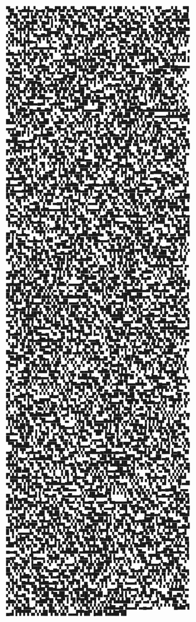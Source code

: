 ▜▅▝▃▟▟▃▚▃▄▜▅▟▜▟▚▞▙▃▞▞▛▜▄▟▚▝▐▟▊▞▄▝▃▝▜▝▄▝▛▃▄▞▟▃▝▜▄▛▇▝▄▟▐▟▚▞▟▃▚▝▆▞▆▞▚▞▛▞▅▝▛▃▟▃▛▃▝▞▛▞▜▃▚▝▄▞▛▃▞▜▞▟▊▞▅▟▚▞▅▟▇▝▅▟▐▝▝▛▇▝▆▟▄▃▜▝▜▝▚▟▄▝▆▜▄▜▅▞▅▝▃▜▅▟▜▞▜▜▛▜▝▃▜▟▟▜▟▃▚▜▄▞▝▟▟▝▚▛▐▜▙▝▚▜▃▜▅▛▇▞▜▟▅▟▜▃▝▜▅▜▄▜▅▞▆▟▅▞▆▝▐▝▟▝▅▃▅▟▛▜▛▞▅▃▚▟▄▃▜▟▜▟▚▃▆▞▛▜▛▃▞▟▜▞▄▜▜▞▆▜▟▜▜▃▞▟▜▟▐▟▄▃▜▝▐▞▃▝▚▝█▝▚▟▐▜▛▝▝▟▝▃▝▟▇▃▝▞▜▞▜▝▟▞▃▟█▝▐▝▟▞▝▝▝▜▝▃▟▃▃▃▙▃▝▟▉▛▐▞▝▟▝▃▟▜▞▝▃▝▆▞▅▜▛▟▚▃▚▃▝▟▝▜▟▝▝▟▅▃▙▜▟▞▅▞▙▞▄▝▝▃▙▃▙▝▝▟▞▟▟▟█▜▝▃▙▞▅▟▉▟▟▜▄▝▇▞▞▃▟▃▆▝▅▝▅▝▟▝▅▛▐▞▛▝▃▃▞▟▄▟▟▜▟▟▆▝▅▞▜▃▛▟▟▝▊▝▃▟▟▟█▝▆▞▟▞▞▟▐▝▛▟▛▝▜▞▃▟▅▃▜▝▟▟▝▜▜▟▞▞▟▟▛▟▝▛▇▝▐▟▇▃▙▝▛▝▐▝▃▟▉▟▄▃▃▃▚▟▅▟▝▝▟▝▅▜▜▃▞▟▃▜▃▟▝▜▜▟▛▃▅▜▅▞▃▞▚▟▆▃▃▝▟▟█▛▇▃▜▜▛▞▅▞▅▟▞▃▃▜▙▝▅▞▃▃▟▛▇▛▐▞▙▃▟▝▉▜▝▟▃▟▞▝█▝▟▞▆▞▅▞▚▃▅▝▝▃▜▟▄▞▝▟▜▛▇▞▃▟▟▞▛▞▛▃▜▃▟▝▐▝▝▃▅▃▅▞▟▟▞▃▛▞▝▟█▟▝▟█▝▄▞▞▞▞▞▙▟▚▜▛▟▜▞▅▜▟▜▛▞▙▟█▝▚▃▅▟▝▝▝▟▅▞▅▜▛▜▚▝▛▟▊▞▝▞▜▝▄▟▜▞▙▝▄▟▛▟▇▃▃▝▊▟▄▜▚▃▜▟▊▞▆▃▙▟█▝▟▝▊▟▅▝▐▝▊▛▐▜▙▟▛▝▄▝▚▜▅▝▅▟▆▃▄▟▝▃▟▟▅▝▝▜▜▟▉▝▛▜▅▞▝▟▞▝▉▜▟▞▅▟▝▝▃▜▅▞▆▜▝▞▜▝▐▟▆▞▄▃▆▃▅▟▝▝▆▟▟▟▛▜▃▃▃▟█▝▝▃▛▞▜▟▇▜▙▃▆▟▟▟▟▟▃▟▞▟▚▝█▞▛▟▆▜▚▝█▝▚▝▃▝▅▝▄▝▞▟▛▃▆▝▝▞▜▟▉▟▉▝▛▟▚▟▛▃▃▃▟▟▟▟▆▛▇▟▞▟▝▃▛▞▙▟▉▝▄▟▊▞▃▞▙▟▚▜▝▟▃▜▃▛▐▟▆▟█▜▝▞▄▞▅▃▜▞▃▃▝▞▜▃▃▞▝▜▚▝█▞▛▃▅▝▇▃▞▜▞▝▝▞▞▝▛▃▜▞▚▝▚▟▜▝▞▞▚▛▐▜▙▃▜▃▟▃▆▝▟▟▊▛▐▝▄▃▙▟▇▞▝▃▜▝▅▜▛▜▟▝▛▃▅▜▙▃▚▟▐▞▙▃▛▝▞▟▜▃▚▝▚▟▆▝▅▟█▃▄▃▅▛▐▝▜▃▅▞▃▛▇▟▞▃▆▝▜▝▜▝█▝█▜▚▟▛▟▐▟▞▟▉▟▝▝▜▟▝▞▆▝▃▛▇▟▃▟▄▜▞▃▝▟▚▞▅▃▞▝▟▃▜▝▇▟▉▜▞▜▄▟▛▝▜▃▝▝▚▟▐▟▞▜▟▞▆▜▛▞▛▜▝▝▐▃▝▟▛▃▜▟▆▝▟▞▝▜▙▝▐▞▙▝▊▝▄▞▟▜▄▝▊▟▟▝▊▃▜▟█▟▚▝▃▃▅▞▅▞▙▜▟▝▝▝▛▜▅▜▚▝▐▟▟▃▃▝▜▜▟▃▝▜▛▜▝▝▚▟▝▃▜▃▃▟▛▛▐▃▜▞▛▞▟▜▚▝▚▝▉▝▞▛▐▜▝▞▙▜▅▟▛▟▉▞▚▃▛▜▅▟▇▞▝▞▄▜▚▞▚▝▅▝▇▞▛▜▃▜▙▝▛▛▐▞▝▃▅▛▐▝▉▟▉▃▛▜▞▃▛▝▞▝▅▛▐▟▝▜▄▟▇▝▄▟▆▃▄▝▃▝▜▃▄▟▄▟▇▞▜▝▟▟▉▜▅▝▛▜▞▝▉▛▐▜▙▞▚▝▃▟▝▝▐▟▟▝▐▟▞▃▄▃▜▞▜▟█▞▞▟▃▃▆▜▄▞▆▞▟▝▃▟▞▞▟▟▅▞▛▃▄▟▄▃▙▟█▞▄▜▟▝▞▟▅▃▄▝▛▃▜▜▙▞▚▟▛▟▃▃▟▟▉▜▄▞▚▞▛▝▇▜▙▜▙▃▆▜▚▃▞▟▝▟▉▝▅▟▆▜▃▟▆▃▞▜▛▝▝▃▃▟▉▜▚▃▟▞▜▝▞▞▛▜▚▞▚▃▆▝▐▝▛▞▃▟▛▝▇▃▞▜▝▟█▝▇▝▚▝▄▟▚▝▞▃▟▟▇▝▄▝▉▝▝▃▅▞▚▜▛▃▄▞▟▝▛▜▄▞▃▃▛▟▛▝▟▞▃▜▄▜▛▟▞▃▜▛▇▜▜▟▟▝▉▝▜▃▙▝▐▜▄▟▊▟▅▃▃▃▙▟▐▟▚▝▐▃▃▃▛▞▃▞▆▃▚▃▚▜▝▟▜▝▟▜▛▝█▜▛▟▇▞▅▃▜▃▙▞▙▜▟▞▄▞▃▜▟▃▜▃▙▝▝▜▞▃▟▜▙▟▃▜▟▟▇▃▄▜▚▜▅▟▚▝▄▃▙▃▜▃▄▜▞▞▙▃▟▃▝▝▚▛▐▞▄▟▝▜▛▟▝▝▊▜▅▜▄▃▃▝▅▟▟▃▚▟▜▟▊▝▜▝▆▝▟▝▝▝▛▃▜▝▅▜▞▞▃▟▉▟▄▝▟▛▐▜▄▝▆▜▛▜▝▝▅▛▇▞▟▟▄▞▝▃▃▝▜▝▜▟▟▜▅▜▚▃▙▃▝▝▜▜▝▝▝▃▛▟▃▞▄▟▉▃▆▟▄▝▇▞▃▃▚▝▛▟▉▃▆▝▝▟▄▞▃▞▙▟▜▛▐▝▆▃▚▃▙▃▞▟▇▝▝▃▄▜▚▛▇▝▉▜▙▃▃▞▆▜▚▜▛▃▜▞▙▟▊▝▛▝▆▛▇▜▜▟▉▝█▜▄▃▜▃▚▝▅▝█▜▙▟▜▝█▝▅▝▊▝▄▝▆▝▊▟▟▜▝▝▇▟▚▟▚▃▄▞▙▝▛▞▛▝▊▟▃▝▐▜▄▛▇▝▜▃▅▃▆▜▟▝▛▟▃▝▚▝▜▜▜▜▚▟▉▜▜▝▊▟▛▟▇▝▆▛▐▝▞▃▛▝▇▝▊▟▉▟▃▜▞▛▇▟▐▟▜▃▙▟▆▝▞▝▊▝▟▝▊▜▟▞▃▝▇▝▞▜▛▛▇▟▄▜▟▝▐▞▞▝▟▞▟▞▚▞▆▝▊▛▐▞▃▝▉▝▄▟▞▃▃▜▟▝▛▟▐▟▜▝▝▜▄▟▟▟▄▜▃▃▞▃▃▞▅▟▜▝▞▟▅▞▅▝▜▜▚▜▞▝▉▟▉▞▃▟▜▞▟▞▝▞▟▟▇▝▚▟▅▞▝▞▄▝▊▞▅▝▟▜▛▞▜▞▞▃▟▜▛▝▊▟▞▝▛▝▅▛▇▟▆▝▟▞▄▟▇▝▟▜▅▃▜▃▅▝▞▞▝▃▙▜▟▞▄▟▄▟▜▟▆▜▃▝▛▃▛▟▆▞▃▃▃▟▜▃▆▞▜▞▄▜▙▞▆▃▛▟▚▝▃▃▆▞▃▟▇▜▟▜▟▟▐▟▉▞▃▞▛▟▛▞▛▃▚▃▝▃▝▟▛▃▜▟█▟▐▜▛▞▃▜▄▟▅▟▃▟▜▟▃▟▄▝▚▟▇▝▉▟▚▝▛▟▚▟▉▟▟▞▅▞▙▟▅▟▅▟▉▃▝▝▐▞▆▝▆▟█▜▄▟█▃▄▝▅▟▐▃▆▟▞▃▟▞▜▟▟▝▉▟▃▃▛▟▞▞▙▟▊▃▃▞▄▞▙▝▆▝▞▃▆▃▄▜▝▜▞▃▚▝▄▞▄▃▙▝▊▟▚▞▞▃▙▃▅▜▚▟▚▝▇▞▛▟▞▟▐▜▛▝▜▞▜▝▇▟█▝▄▟▞▞▆▞▛▃▞▃▙▟▜▝█▜▄▜▄▟▃▛▐▜▟▟█▜▚▞▞▟▜▃▝▟▉▞▚▜▃▜▙▝▞▜▟▟█▞▚▞▚▜▃▟▆▃▞▟▚▃▆▞▟▞▃▞▟▝▆▜▜▝▆▝█▟▐▃▜▝▅▝▉▛▇▃▛▝▅▝▃▜▛▜▃▃▞▟▉▝█▞▃▟▇▃▄▞▆▃▜▝▆▝▄▜▜▞▅▟▟▃▞▜▛▟▆▜▄▝▇▝▇▝▅▞▟▞▆▃▄▜▜▃▄▃▜▞▙▃▚▟▟▟▆▃▃▟▜▃▟▟▝▟▉▜▅▃▄▝▅▝▆▝▜▝▜▜▄▟▐▃▚▝█▝▇▟▊▟▅▞▆▜▟▞▅▞▜▝▆▜▟▜▄▞▝▜▞▟▚▟▃▟▆▟▅▃▅▛▐▟▅▜▄▞▃▃▄▝▐▜▙▟▞▝▊▃▞▞▃▜▜▞▆▞▆▞▞▝▛▃▝▟▟▝▊▟▞▞▜▃▟▞▜▟▞▃▚▝▛▝▆▞▛▜▞▝▅▞▆▃▙▝▟▃▞▜▚▜▟▃▚▟█▞▝▝▆▟▃▝▚▟█▞▝▜▅▟▜▞▚▟▊▃▙▞▙▞▙▞▅▝▐▟█▝▐▝▐▞▅▟▇▜▃▝▟▟▉▃▞▝▛▝▇▟█▜▅▝▃▜▙▃▝▞▟▝▞▃▞▝▐▞▟▟▇▃▆▝▆▝▞▟▉▛▇▃▝▝▃▞▛▝▅▃▜▜▞▜▅▟▝▝▅▜▙▞▟▟▞▟▛▃▞▝▞▃▚▝▚▝▟▝▆▜▄▟▅▝▟▝▜▜▟▜▞▝▉▟▚▞▛▞▟▞▃▝▃▟█▞▞▟▟▞▙▟▄▝▞▃▞▝▃▃▙▞▚▟▆▞▅▟▐▜▝▃▝▞▜▝▐▝▟▜▄▟▄▛▐▝▄▞▝▃▙▟▚▟▄▃▃▜▙▞▟▝▞▛▐▟█▟▄▃▝▟▉▝▄▜▜▛▇▝▃▝▆▟▆▟▄▝▟▜▄▃▙▞▛▃▆▟▛▞▞▃▙▞▅▜▃▝▅▜▅▃▅▟▄▜▙▝▊▞▃▟▉▜▃▃▟▟▄▝▞▜▄▃▅▝▜▟▃▝▟▝▚▞▝▞▚▃▝▞▞▝▞▞▞▟▟▝▜▟▝▜▝▟▛▃▝▃▙▃▝▟▛▃▝▃▃▟▜▜▜▞▞▜▃▝▇▝▃▟▆▜▅▝▝▝▝▟▄▞▜▞▞▝▚▞▞▃▛▞▆▛▇▟▊▜▜▟▊▝█▜▅▜▃▜▄▃▄▝▇▝▛▞▅▜▅▝▐▝▆▟█▜▚▃▝▞▜▝▜▝▃▞▆▞▚▝▛▟▃▃▆▝▇▛▇▝▇▟▅▃▞▟▝▜▛▛▐▞▛▝▝▟▜▟▉▝▆▞▞▟▛▞▙▟▜▞▛▃▛▟▝▝▊▟▟▜▟▝▅▟▝▃▆▝▆▝▟▞▞▝▜▝▞▝▞▃▚▟▇▝▆▟▆▟▅▛▇▝▃▟▝▜▜▜▟▞▃▜▛▝▄▜▟▞▆▜▞▃▅▟▐▝▆▝▞▞▞▞▄▞▅▜▜▟▞▞▙▝▛▝▇▃▃▟▊▝▃▝▝▟▄▜▄▜▃▃▆▟▟▜▛▃▞▞▅▝▚▜▜▜▄▛▐▝▄▟▝▝▞▞▟▟▉▜▅▝▜▝▄▝▊▜▅▃▃▞▞▟▝▜▞▜▜▟▐▝▉▝▞▝▜▛▇▟▐▞▞▟▃▜▟▝█▜▄▃▙▃▜▞▟▛▐▝▆▟▝▃▞▞▙▃▙▞▛▜▄▝█▛▐▟▃▜▝▟▛▞▜▟▟▝▛▝▜▞▙▜▛▃▆▝█▃▃▝▊▛▐▝▟▟▝▃▙▝▉▃▚▝▐▜▙▝▃▃▄▝▇▛▐▞▝▝█▃▆▟▛▝▅▝▅▟▐▜▚▝▅▝▜▟▇▟█▃▚▜▚▟▛▜▅▝▊▜▃▜▃▃▞▝▄▟▟▝▊▟▉▜▛▃▟▞▙▃▚▟▐▝▟▝▇▃▚▜▃▞▟▝▛▃▟▃▅▝▞▜▝▜▛▝▃▟▞▞▄▟▇▃▄▟▇▃▄▃▙▝▝▜▅▟▐▞▚▛▇▟▐▃▄▝▆▟▛▞▄▃▞▃▙▟▇▟█▝▝▟▅▜▚▝▝▝▚▃▝▟▊▜▟▃▅▟█▜▄▟▝▜▄▟▉▃▄▝█▜▜▃▟▟▟▝▚▝▆▝▆▝▅▝▉▜▜▃▅▞▆▞▛▟▅▛▇▜▜▟█▟█▃▜▝▅▞▆▞▚▃▞▞▟▝▄▞▅▝▞▟▉▟▇▝▃▞▛▝▞▞▝▞▄▝█▝▆▟▛▞▛▃▜▃▃▟█▃▙▜▝▝▝▝▅▝▃▜▅▝▞▞▞▜▛▟▟▃▆▟▚▟▃▜▙▃▚▃▚▜▝▟▄▃▛▝▟▟▞▞▅▟▅▜▚▜▛▞▃▝█▃▙▃▅▝▞▞▟▟▃▜▜▃▚▜▚▟▃▝▅▟▆▟▃▟▅▜▄▝▇▃▛▝▛▃▚▞▆▃▄▝▞▟▝▝▐▞▚▝▟▝▞▝▉▃▆▝▚▟▜▟▐▜▞▜▚▟▞▃▅▜▅▃▃▝▛▃▟▃▛▛▐▟▐▝▞▞▄▞▄▜▞▃▚▝█▃▄▟█▝▃▃▅▝▄▝▝▜▄▟▐▝▅▃▅▝▚▃▆▃▃▞▞▟█▟▆▟▜▝▝▝▐▝▊▝▊▜▞▞▜▃▅▃▅▜▛▞▆▟▊▛▇▜▙▃▚▟▃▟▝▞▃▛▇▃▞▃▜▃▄▞▃▃▄▜▄▃▃▃▙▞▚▞▛▜▅▝▄▃▝▃▜▜▛▟▊▟▟▟▚▞▛▜▝▟▅▜▟▞▚▝▆▃▞▝▅▟▄▝▛▃▃▟▝▟█▝▇▜▅▞▙▜▜▝▄▞▙▟▚▞▆▃▞▝▄▟▝▃▚▟▉▝█▟▊▞▆▃▝▞▙▃▆▜▅▟▆▃▚▝▃▟▄▝▛▝▜▃▅▃▞▝▛▝▐▜▅▟▐▞▜▞▛▃▚▃▚▟▃▞▆▜▝▜▞▞▅▟▝▜▙▟▉▟▐▝▅▟▚▝█▃▄▟▇▛▐▝█▟▇▃▄▝▉▃▛▟▟▜▟▜▛▃▙▟▜▞▛▜▃▞▟▝▞▟▆▜▚▝▐▛▐▟▜▝█▝▞▝▊▟▟▝▛▜▟▟▊▃▆▟▊▜▝▃▃▃▙▝▛▟▟▃▚▜▞▟▅▞▞▜▜▞▛▞▛▜▝▞▚▃▛▛▇▃▅▜▞▛▐▃▚▟▞▜▃▟▆▝▐▟▆▜▃▜▅▞▄▜▜▃▝▟▜▝▉▝▆▟▉▞▅▟█▞▚▝▐▃▜▝▄▛▇▃▚▝▇▟▄▞▛▞▆▟▇▜▞▞▄▞▅▝▆▜▄▟▐▞▚▜▛▝▉▞▙▟▄▝█▞▟▝▇▟▞▞▆▟▇▜▙▜▛▝▃▞▟▟▃▜▄▃▄▝▉▝▐▃▟▜▝▞▄▝▟▟█▟▊▃▙▟▟▟▉▜▚▟▟▝▊▝▊▝▆▃▝▝▐▃▟▛▇▃▙▃▜▃▄▞▚▃▚▜▄▃▃▝▇▟▊▃▚▝▚▝▅▃▜▝▃▜▜▟▐▃▄▞▃▝▞▜▙▝▛▜▙▝▜▜▄▞▃▜▛▞▅▃▜▛▐▃▆▞▝▞▝▃▛▃▃▞▞▜▛▟▞▟▆▜▛▝▞▃▚▜▝▝▝▜▟▃▃▞▅▟▉▜▃▝▇▝▛▞▛▝▞▜▛▞▙▃▅▞▄▞▄▟▛▟▝▛▐▟▛▟▝▞▄▜▃▝▅▃▟▞▚▟▟▞▅▜▞▝▊▟▄▜▚▝▐▟▆▞▄▜▅▃▜▃▟▜▅▞▛▝▄▜▜▜▛▝▄▟▝▝▛▜▚▟▞▞▄▟▞▞▚▜▝▝▟▝▇▞▄▜▟▝▅▟▄▞▜▟▅▃▅▞▆▝▅▛▇▝▄▝▛▃▜▜▝▃▜▃▚▃▃▞▙▜▄▞▚▜▝▃▚▜▜▝▞▞▟▝▉▜▄▝▉▟▅▜▅▟▃▟▟▝▄▟▟▜▄▃▞▞▝▃▃▟▜▃▅▃▄▝█▝▄▃▝▝▝▟▟▟▉▃▞▝▟▃▅▝▝▜▞▟▉▝▇▟█▃▜▝▊▟█▞▜▟▊▃▛▞▛▟▐▝▃▞▟▜▄▛▐▜▄▝▊▃▆▞▄▟▅▞▅▝▉▝▚▟▆▛▇▝▆▛▐▝▊▛▇▜▟▜▝▃▞▟▜▟▟▟▊▞▃▞▃▞▃▟▝▜▛▜▙▝▅▞▝▟▄▜▟▃▞▝▚▝█▞▝▞▅▝▚▝▞▜▞▞▞▞▟▟▆▃▅▜▃▃▛▃▄▃▞▝▞▝▝▝█▟▆▜▄▟▐▜▜▜▚▞▞▟▊▜▜▞▟▞▃▃▛▛▇▛▐▟▊▜▟▟▇▜▉
